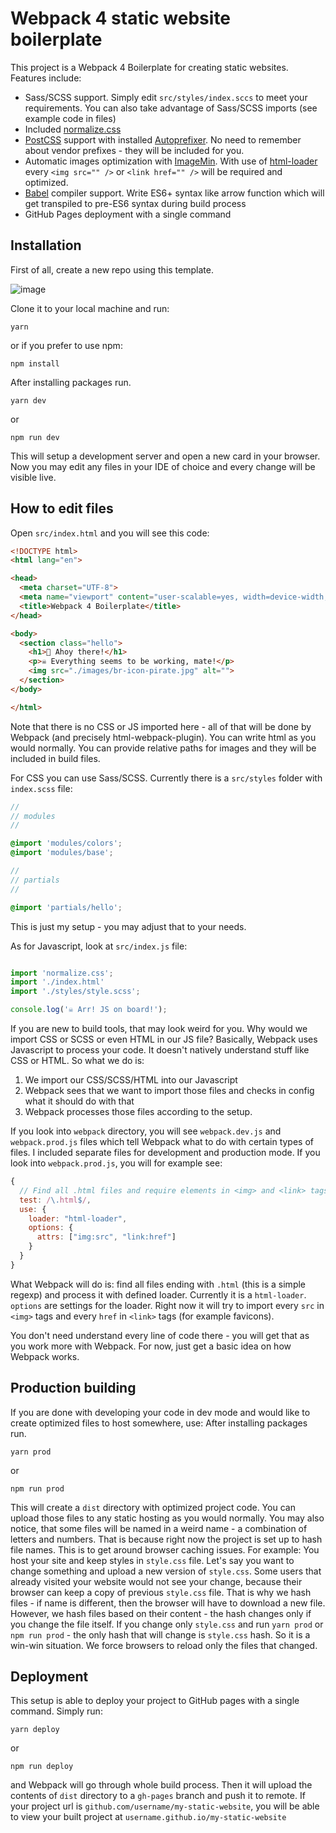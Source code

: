 # Webpack 4 static website boilerplate
This project is a Webpack 4 Boilerplate for creating static websites. Features include:
- Sass/SCSS support. Simply edit `src/styles/index.sccs` to meet your requirements. You can also take advantage of Sass/SCSS imports (see example code in files)
- Included [normalize.css](https://necolas.github.io/normalize.css/)
- [PostCSS](https://github.com/postcss/postcss) support with installed [Autoprefixer](https://github.com/postcss/autoprefixer). No need to remember about vendor prefixes - they will be included for you. 
- Automatic images optimization with [ImageMin](https://github.com/imagemin/imagemin). With use of [html-loader](https://github.com/webpack-contrib/html-loader) every `<img src="" />` or `<link href="" />` will be required and optimized.
- [Babel](https://github.com/babel/babel) compiler support. Write ES6+ syntax like arrow function which will get transpiled to pre-ES6 syntax during build process
- GitHub Pages deployment with a single command

## Installation

First of all, create a new repo using this template.

![image](https://user-images.githubusercontent.com/20635180/67092219-f6479280-f1ae-11e9-9614-378fbed00258.png)

Clone it to your local machine and run:
```
yarn
```
or if you prefer to use npm:
```
npm install
```

After installing packages run.
```
yarn dev
```
or
```
npm run dev
```

This will setup a development server and open a new card in your browser. Now you may edit any files in your IDE of choice and every change will be visible live. 

## How to edit files

Open `src/index.html` and you will see this code:

```html
<!DOCTYPE html>
<html lang="en">

<head>
  <meta charset="UTF-8">
  <meta name="viewport" content="user-scalable=yes, width=device-width, initial-scale=1.0">
  <title>Webpack 4 Boilerplate</title>
</head>

<body>
  <section class="hello">
    <h1>🏴‍ Ahoy there!</h1>
    <p>☠️ Everything seems to be working, mate!</p>
    <img src="./images/br-icon-pirate.jpg" alt="">
  </section>
</body>

</html>
```

Note that there is no CSS or JS imported here - all of that will be done by Webpack (and precisely html-webpack-plugin).
You can write html as you would normally. You can provide relative paths for images and they will be included in build files.

For CSS you can use Sass/SCSS. Currently there is a `src/styles` folder with `index.scss` file:
```scss
//
// modules
//

@import 'modules/colors';
@import 'modules/base';

//
// partials
//

@import 'partials/hello';
```

This is just my setup - you may adjust that to your needs.

As for Javascript, look at `src/index.js` file:
```js

import 'normalize.css';
import './index.html'
import './styles/style.scss';

console.log('☠️ Arr! JS on board!');
```

If you are new to build tools, that may look weird for you. Why would we import CSS or SCSS or even HTML in our JS file? Basically, Webpack uses Javascript to process your code. It doesn't natively understand stuff like CSS or HTML. So what we do is:
1. We import our CSS/SCSS/HTML into our Javascript
2. Webpack sees that we want to import those files and checks in config what it should do with that
3. Webpack processes those files according to the setup.

If you look into `webpack` directory, you will see `webpack.dev.js` and `webpack.prod.js` files which tell Webpack what to do with certain types of files. I included separate files for development and production mode. If you look into `webpack.prod.js`, you will for example see:
```js
{
  // Find all .html files and require elements in <img> and <link> tags. Then, other webpack plugins/loaders will be able to do something with them, for example optimize images
  test: /\.html$/,
  use: {
    loader: "html-loader",
    options: {
      attrs: ["img:src", "link:href"]
    }
  }
}
```
What Webpack will do is: find all files ending with `.html` (this is a simple regexp) and process it with defined loader. Currently it is a `html-loader`. `options` are settings for the loader. Right now it will try to import every `src` in `<img>` tags and every `href` in `<link>` tags (for example favicons).

You don't need understand every line of code there - you will get that as you work more with Webpack. For now, just get a basic idea on how Webpack works.

## Production building
If you are done with developing your code in dev mode and would like to create optimized files to host somewhere, use:
After installing packages run.
```
yarn prod
```
or
```
npm run prod
```
This will create a `dist` directory with optimized project code. You can upload those files to any static hosting as you would normally. You may also notice, that some files will be named in a weird name - a combination of letters and numbers. That is because right now the project is set up to hash file names. This is to get around browser caching issues. For example: You host your site and keep styles in `style.css` file. Let's say you want to change something and upload a new version of `style.css`. Some users that already visited your website would not see your change, because their browser can keep a copy of previous `style.css` file. That is why we hash files - if name is different, then the browser will have to download a new file. However, we hash files based on their content - the hash changes only if you change the file itself. If you change only `style.css` and run `yarn prod` or `npm run prod` - the only hash that will change is `style.css` hash. So it is a win-win situation. We force browsers to reload only the files that changed.

## Deployment
This setup is able to deploy your project to GitHub pages with a single command. Simply run:
```
yarn deploy
```
or
```
npm run deploy
```
and Webpack will go through whole build process. Then it will upload the contents of `dist` directory to a `gh-pages` branch and push it to remote. If your project url is `github.com/username/my-static-website`, you will be able to view your built project at `username.github.io/my-static-website`
      
